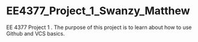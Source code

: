 # EE4377_Project_1_Swanzy_Matthew
EE 4377 Project 1
. 
	The purpose of this project is to learn about how to use Github and VCS basics. 